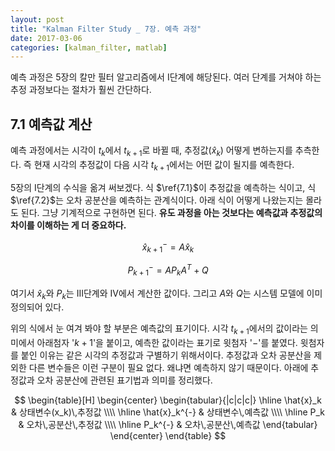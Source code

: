```yaml
---
layout: post
title: "Kalman Filter Study _ 7장. 예측 과정"
date: 2017-03-06
categories: [kalman_filter, matlab]
---
```


예측 과정은 5장의 칼만 필터 알고리즘에서 $\textrm{I}$단계에 해당된다. 여러 단계를
거쳐야 하는 추정 과정보다는 절차가 훨씬 간단하다.  

## 7.1 예측값 계산  

예측 과정에서는 시각이 $t_k$에서 $t_{k+1}$로 바뀔 때, 추정값($\hat{x}_k$) 어떻게
변하는지를 추측한다. 즉 현재 시각의 추정값이 다음 시각 $t_{k+1}$에서는 어떤 값이 될지를
예측한다.  

5장의 $\textrm{I}$단계의 수식을 옮겨 써보겠다. 식 $\ref{7.1}$이 추정값을 예측하는
식이고, 식 $\ref{7.2}$는 오차 공분산을 예측하는 관계식이다. 아래 식이 어떻게 나왔는지는
몰라도 된다. 그냥 기계적으로 구현하면 된다. **유도 과정을 아는 것보다는 예측값과 추정값의
차이를 이해하는 게 더 중요하다.**  

$$
\hat{x}_{k+1}^{-} = A\hat{x}_k \label{7.1}\tag{7.1}
$$  

$$
P_{k+1}^{-} = AP_kA^{T} + Q \label{7.2}\tag{7.2}
$$  

여기서 $\hat{x}_k$와 $P_k$는 $\textrm{III}$단계와 $\textrm{IV}$에서 계산한 값이다.
그리고 $A$와 $Q$는 시스템 모델에 이미 정의되어 있다.  

위의 식에서 눈 여겨 봐야 할 부분은 예측값의 표기이다. 시각 $t_{k+1}$에서의 값이라는
의미에서 아래첨자 '$k+1$'을 붙이고, 예측한 값이라는 표기로 윗첨자 '$-$'를 붙였다.
윗첨자를 붙인 이유는 같은 시각의 추정값과 구별하기 위해서이다. 추정값과 오차 공분산을
제외한 다른 변수들은 이런 구분이 필요 없다. 왜냐면 예측하지 않기 때문이다. 아래에
추정값과 오차 공분산에 관련된 표기법과 의미를 정리했다.

$$
\begin{table}[H]
\begin{center}
\begin{tabular}{|c|c|c|}
\hline
\hat{x}_k & 상태변수(x_k)\,추정값 \\\\
\hline
\hat{x}_k^{-} & 상태변수\,예측값 \\\\
\hline
P_k & 오차\,공분산\,추정값 \\\\
\hline
P_k^{-} & 오차\,공분산\,예측값
\end{tabular}
\end{center}
\end{table}
$$
